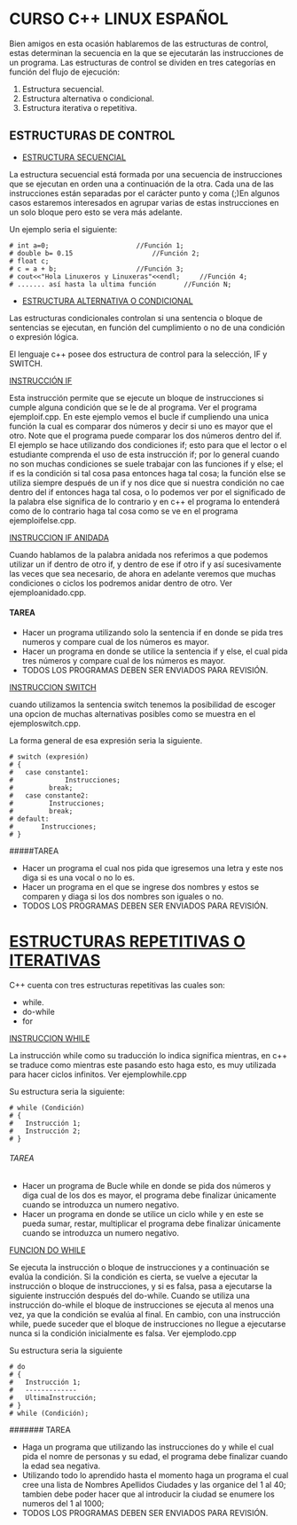 # CURSO C++ LINUX ESPAÑOL

Bien amigos en esta ocasión hablaremos de las estructuras de control, estas determinan la secuencia en la que se ejecutarán las instrucciones de un programa.
Las estructuras de control se dividen en tres categorías en función del flujo de ejecución:
 
 1. Estructura secuencial.
 2. Estructura alternativa o condicional.
 3. Estructura iterativa o repetitiva.

## ESTRUCTURAS DE CONTROL

 


  * [ESTRUCTURA SECUENCIAL]()

 La estructura secuencial está formada por una secuencia de instrucciones que se ejecutan en orden una a continuación de la otra. Cada una de las instrucciones están separadas por el carácter punto y coma (;)En algunos casos estaremos interesados en agrupar varias de estas instrucciones en un solo bloque pero esto se vera más adelante.

Un ejemplo seria el siguiente:

    # int a=0;						//Función 1;
    # double b= 0.15					//Función 2;
    # float c;
    # c = a + b;					//Función 3;
    # cout<<"Hola Linuxeros y Linuxeras"<<endl; 	//Función 4;
    # ....... así hasta la ultima función 		//Función N;

 + [ESTRUCTURA ALTERNATIVA O CONDICIONAL]()
 
 Las estructuras condicionales controlan si una sentencia o bloque de sentencias se ejecutan, en función del cumplimiento o no de una condición o expresión lógica.

 El lenguaje c++ posee dos estructura de control para la selección, IF y SWITCH.

[INSTRUCCIÓN IF]()
 
 Esta instrucción permite que se ejecute un bloque de instrucciones si cumple alguna condición que se le de al programa. Ver el programa ejemploif.cpp. En este ejemplo vemos el bucle if cumpliendo una unica función la cual es comparar dos números y decir si uno es mayor que el otro. Note que el programa puede comparar los dos números dentro del if. El ejemplo se hace utilizando dos condiciones if; esto para que el lector o el estudiante comprenda el uso de esta instrucción if; por lo general cuando no son muchas condiciones se suele trabajar con las funciones if y else; el if es la condición si tal cosa pasa entonces haga tal cosa; la función else se utiliza siempre después de un if y nos dice que si nuestra condición no cae dentro del if entonces haga tal cosa, o lo podemos ver  por el significado de la palabra else significa de lo contrario y en c++ el programa lo entenderá como de lo contrario haga tal cosa como se ve en el programa ejemploifelse.cpp.

[INSTRUCCION IF ANIDADA]()

Cuando hablamos de la palabra anidada nos referimos a que podemos utilizar un if dentro de otro if, y dentro de ese if otro if y así sucesivamente las veces que sea necesario, de ahora en adelante veremos que muchas condiciones o ciclos los podremos anidar dentro de otro. Ver ejemploanidado.cpp.

#### TAREA

 * Hacer un programa utilizando solo la sentencia if en donde se pida tres numeros y compare cual de los números es mayor.
 * Hacer un programa en donde se utilice  la sentencia if y else, el cual pida tres números y compare cual de los números es mayor.
 * TODOS LOS PROGRAMAS DEBEN SER ENVIADOS PARA REVISIÓN.


[INSTRUCCION SWITCH]()

 cuando utilizamos la sentencia switch tenemos la posibilidad de escoger una opcion de muchas alternativas posibles como se muestra en el ejemploswitch.cpp.

La forma general de esa expresión seria la siguiente.

    # switch (expresión)
    # {
    #   case constante1:
    #	          Instrucciones;
    #		  break;
    #   case constante2:
    #		  Instrucciones;
    #		  break;
    # default:
    #		Instrucciones;
    # }


#####TAREA
 + Hacer un programa el cual nos pida que igresemos una letra y este nos diga si es una vocal o no lo es.
 + Hacer un programa en el que se ingrese dos nombres y estos se comparen y diaga si los dos nombres son iguales o no.
 + TODOS LOS PROGRAMAS DEBEN SER ENVIADOS PARA REVISIÓN.




 # [ESTRUCTURAS REPETITIVAS O ITERATIVAS]()

C++ cuenta con tres estructuras repetitivas las cuales son:

 + while.
 + do-while
 + for

[INSTRUCCION WHILE ]()

La instrucción while como su traducción lo indica significa mientras, en c++ se traduce como mientras este pasando esto haga esto, es muy utilizada para hacer ciclos infinitos. Ver ejemplowhile.cpp

Su estructura seria la siguiente:

    # while (Condición)
    # {
    #   Instrucción 1;
    #	Instrucción 2;
    # }

###### TAREA

 + Hacer un programa de Bucle while en donde se pida dos números y diga cual de los dos es mayor, el programa debe finalizar únicamente cuando se introduzca un numero negativo.
 + Hacer un programa  en donde se utilice un ciclo while y en este se pueda sumar, restar, multiplicar el programa debe finalizar únicamente cuando se introduzca un numero negativo.


[FUNCION DO WHILE]()

Se ejecuta la instrucción o bloque de instrucciones y a continuación se evalúa la condición. Si la condición es cierta, se vuelve a ejecutar la instrucción o bloque de instrucciones, y si es falsa, pasa a ejecutarse la siguiente instrucción después del do-while. 
Cuando se utiliza una instrucción do-while el bloque de instrucciones se ejecuta al menos una vez, ya que la condición se evalúa al final. En cambio, con una instrucción while, puede suceder que el bloque de instrucciones no llegue a ejecutarse nunca si la condición inicialmente es falsa. Ver ejemplodo.cpp

Su estructura seria la siguiente 

    # do
    # {
    #   Instrucción 1;
    #	-------------
    #	UltimaInstrucción;
    # }
    # while (Condición);

####### TAREA

 + Haga un programa que utilizando las instrucciones do y while el cual pida el nomre de personas y su edad, el programa debe finalizar cuando la edad sea negativa.
 + Utilizando todo lo aprendido hasta el momento haga un programa el cual cree una lista de Nombres Apellidos Ciudades y las organice del 1 al 40; tambien debe poder hacer que al introducir la ciudad se enumere los numeros del 1 al 1000;
 + TODOS LOS PROGRAMAS DEBEN SER ENVIADOS PARA REVISIÓN.
